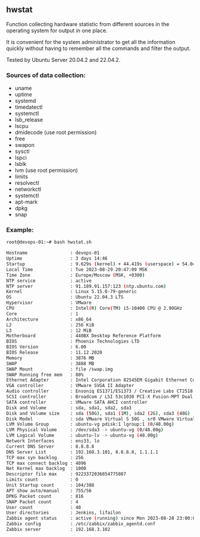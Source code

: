 ## hwstat

Function collecting hardware statistic from different sources in the operating system for output in one place.

It is convenient for the system administrator to get all the information quickly without having to remember all the commands and filter the output.

Tested by Ubuntu Server 20.04.2 and 22.04.2.

### Sources of data collection:

- uname
- uptime
- systemd
- timedatectl
- systemctl
- lsb_release
- lscpu
- dmidecode (use root permission)
- free
- swapon
- sysctl
- lspci
- lsblk
- lvm (use root permission)
- limits
- resolvectl
- networkctl
- systemctl
- apt-mark
- dpkg
- snap

### Example:

```bash
root@devops-01:~# bash hwstat.sh

Hostname                : devops-01
Uptime                  : 3 days 14:46
Startup                 : 9.629s (kernel) + 44.419s (userspace) = 54.048s
Local Time              : Tue 2023-08-29 20:47:09 MSK
Time Zone               : Europe/Moscow (MSK, +0300)
NTP service             : active
NTP server              : 91.189.91.157:123 (ntp.ubuntu.com)
Kernel                  : Linux 5.15.0-79-generic
OS                      : Ubuntu 22.04.3 LTS
Hypervisor              : VMware
CPU                     : Intel(R) Core(TM) i5-10400 CPU @ 2.90GHz
Core                    : 1
Architecture            : x86_64
L2                      : 256 KiB
L3                      : 12 MiB
Motherboard             : 440BX Desktop Reference Platform
BIOS                    : Phoenix Technologies LTD
BIOS Version            : 6.00
BIOS Release            : 11.12.2020
Memory                  : 3876 MB
SWAP                    : 3888 MB
SWAP Mount              : file /swap.img
SWAP Running free mem   : 80%
Ethernet Adapter        : Intel Corporation 82545EM Gigabit Ethernet Controller (Copper) (rev 01)
VGA controller          : VMware SVGA II Adapter
Audio controller        : Ensoniq ES1371/ES1373 / Creative Labs CT2518 (rev 02)
SCSI controller         : Broadcom / LSI 53c1030 PCI-X Fusion-MPT Dual Ultra320 SCSI (rev 01)
SATA controller         : VMware SATA AHCI controller
Disk and Volume         : sda, sda1, sda2, sda3
Disk and Volume size    : sda (50G), sda1 (1M), sda2 (2G), sda3 (48G)
Disk Model              : sda VMware Virtual S 50G , sr0 VMware Virtual SATA CDRW Drive 01000000000000000001 1.8G
LVM Volume Group        : ubuntu-vg pdisk:1 lgroup:1 (0/48.00g)
LVM Physical Volume     : /dev/sda3 -> ubuntu-vg (0/48.00g)
LVM Logical Volume      : ubuntu-lv -> ubuntu-vg (48.00g)
Network Interfaces      : ens33, lo
Current DNS Server      : 8.8.8.8
DNS Server List         : 192.168.3.101, 8.8.8.8, 1.1.1.1
TCP max syn backlog     : 256
TCP max connect backlog : 4096
Net Kernel max backlog  : 1000
Descriptor file max     : 9223372036854775807
Limits count            : 0
Unit Startup count      : 104/388
APT show auto/manual    : 755/56
DPKG Packet count       : 816
SNAP Packet count       : 4
User count              : 40
User directories        : Jenkins, lifailon
Zabbix agent status     : active (running) since Mon 2023-08-28 23:00:01 MSK; 21h ago
Zabbix config           : /etc/zabbix/zabbix_agentd.conf
Zabbix server           : 192.168.3.102
```
